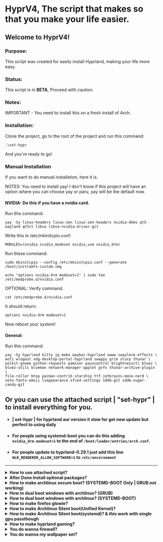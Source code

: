 # HyprV4, The script that makes so that you make your life easier.
## Welcome to HyprV4!
### Purpose:

This script was created for easily install Hyprland, making your life more easy.
### Status:

This script is in **BETA**, Proceed with caution.
### Notes:
IMPORTANT - You need to install this on a fresh install of Arch.

### Installation:
Clone the project, go to the root of the project and run this command:

```
.\set-hypr
```

And you're ready to go!

### Manual Installation
If you want to do manual installation, here it is.

NOTES: You need to install yay! I don't know if this project will have an option where you can choose yay or paru, yay will be the default now.

#### NVIDIA: Do this if you have a nvidia card.
Run this command:

```
yay -Sy linux-headers linux-zen linux-zen-headers nvidia-dkms qt5-wayland qt5ct libva libva-nvidia-driver-git
```

Write this in /etc/mkinitcpio.conf:

```
MODULES=(nvidia nvidia_modeset nvidia_uvm nvidia_drm)
```

Run these command:

```
sudo mkinitcpio --config /etc/mkinitcpio.conf --generate /boot/initramfs-custom.img
```

```
echo "options nvidia-drm modeset=1" | sudo tee /etc/modprobe.d/nvidia.conf
```

OPTIONAL: Verify command.

```
cat /etc/modprobe.d/nvidia.conf
```

It should return:

```
options nvidia-drm modeset=1
```

Now reboot your system!

#### General:
Run this command:

```
yay -Sy hyprland kitty jq mako waybar-hyprland swww swaylock-effects \
wofi wlogout xdg-desktop-portal-hyprland swappy grim slurp thunar \
polkit-gnome python-requests pamixer pavucontrol brightnessctl bluez \
bluez-utils blueman network-manager-applet gvfs thunar-archive-plugin \
file-roller btop pacman-contrib starship ttf-jetbrains-mono-nerd \
noto-fonts-emoji lxappearance xfce4-settings sddm-git sddm-sugar-candy-git 
```

Or you can use the attached script | "set-hypr" | to install everything for you.
---
- #### | set-hypr | for hyprland aur version it slow for get new update but perfect to using daily
- #### For people using systemd-boot you can do this adding `nvidia_drm.modeset=1` to the end of `/boot/loader/entries/arch.conf`.
- #### For people update to hyprland-0.29.1 just add this line `WLR_RENDERER_ALLOW_SOFTWARE=1` to `/etc/environment`
---

<details>
  <summary><strong> How to use attached script? </strong></summary>

---
- Step 1
```
  git clone https://github.com/oniichanx/hyprv6.git
```
- Step 2
```
  cd hyprv6
```
- Step 3
```
  chmod +x set-hypr
```
```
  chmod +x set-hypr-git
```
- Step 4 run which one you wanna use `hypr or hypr-git`
```
  ./set-hypr
```
```
  ./set-hypr-git
```
- DONE
---
</details>
</details>

<details>
  <summary><strong> After Done  Install optional packages? </strong></summary>

---
- #### Any Nerd Fonts installed and used by your terminal emulator to display icon (Highly Recommended: JetBrains Mono, since most of the config using this font)

- You can use lime-desu script to download any Nerd Fonts (requires [fzf](https://github.com/junegunn/fzf)&[wget](https://archlinux.org/packages/extra/x86_64/wget))
```
sudo pacman -S fzf wget
```
- run this next when fzf & wget install done
```
bash -c "$(curl -Ls https://raw.githubusercontent.com/lime-desu/bin/main/nf-dl)"
```
---
- #### install all font manual
```
pacman -S ttf-dejavu ttf-liberation ttf-droid ttf-ubuntu-font-family noto-fonts noto-fonts-cjk ttf-font-awesome

yay -S ttf-gelasio-ib ttf-caladea ttf-carlito ttf-liberation-sans-narrow ttf-ms-fonts ttf-tlwg ttf-maple ttf-twemoji
```
---
- #### install apple fonts manual
```
git clone https://aur.archlinux.org/apple-fonts.git
cd apple-fonts
makepkg -si
```
---
- #### install obs-studio & font-manager
```
pacman -S obs-studio
yay -S font-manager
```
---
- #### install webcord it just discord but can sharing srceen on wayland&hyprland
```
git clone https://aur.archlinux.org/webcord.git
cd webcord
makepkg -si
```
---
- #### install AppImageLauncher for just use appimage
```
yay -S AppImageLauncher
```
---
- #### install imagemagick for custom neofetch with image like .png|.jpg|.gif (requires [neofetch config](https://github.com/oniichanx/neofetch))
```
sudo pacman -S imagemagick
```
---
- #### set default-web-browser to librewolf
```
xdg-settings set default-web-browser librewolf.desktop
```
---
- #### How to Single GPU Passthrough
```
[Single GPU Passthrough](https://oniichanx.github.io/Windows-10-11-Single-GPU-Passthrough)
```
---
- #### How to disable yay -debug
```
nano /etc/makepkg.conf
```
- and just put `!` in font debug to look like this `!debug`
---
  </details>
</details>

<details>
  <summary><strong> How to make archlinux secure boot? (SYSTEMD-BOOT Only | GRUB not working)</strong></summary>

---
- Step 1
```
sudo pacman -S sbctl
```
- Step 2
```
sudo sbctl create-keys
```
- Step 3
```
sudo sbctl enroll-keys -m
```
- Step 4
```
sudo sbctl sign -s /boot/EFI/BOOT/BOOTX64.EFi
sudo sbctl sign -s /boot/EFI/systemd/systemd-bootx64.efi
sudo sbctl sign -s /boot/vmlinuz-linux
sudo sbctl sign -s /boot/vmlinuz-linux-zen
sudo sbctl sign -s /boot/EFI/BOOT/BOOTX64.EFI
```
- Step 5
```
sudo sbctl verify
```
- Done

---
  </details>
</details>

<details>
  <summary><strong> How to dual boot windows with archlinux? (GRUB) </strong></summary>
  
---
- Step 1
```
sudo pacman -S os-prober
```
- Step 2
```
sudo mkinitcpio -P
```
- Step 3 remove # on GRUB_DISABLE_OS_PEROBER=false
```
sudo nano /etc/default/grub
```
- Step 4
```
sudo grub-install --target=x86_64-efi --efi-directory=/efi --boot-directory=/efi --bootloader-id=GRUB
```
- or
```
sudo grub-install --target=x86_64-efi --efi-directory=/boot --bootloader-id=GRUB --boot-directory=/mnt/boot
```
- Step 5
```
sudo grub-mkconfig -o /efi/grub/grub.cfg
```
- Done

---
  </details>
</details>

<details>
  <summary><strong> How to dual boot windows with archlinux? (SYSTEMD-BOOT) </strong></summary>
  
---
- Step 1 (note first efi partition block number)
```
sudo fdisk -l
```
- Step 2
```
sudo mkdir /mnt/windows
```
- Step 3
```
sudo mount /dev/(urwindowsefiblock) /mnt/windows
```
- Step 4
```
sudo cp -r /mnt/windows/EFI/Microsoft /boot/EFI
```
- Step 5 For Check EFI Microsoft is in there (above command to check if copied)
```
sudo ls /boot/EFI
```
- Step 6
```
sudo nano /boot/efi/loader/loader.conf
```
- Or
```
sudo nano /boot/loader/loader.conf
```
- Step 7 add these two lines
```
timeout 5
console-mode 0
```
- Done

---
  </details>
</details>

<details>
  <summary><strong> How to make firefox glowie? </strong></summary>

---

(requires [hnhx config](https://github.com/hnhx/user.js) or [My config](https://github.com/oniichanx/neofetch/tree/main/firefox))

---

- #### if you want firefox theme

(requires [firefox look like safari theme](https://github.com/datguypiko/Firefox-Mod-Blur))

---

  </details>
</details>

<details>
  <summary><strong> How to make Archlinux Silent boot(Unified Kernel)? </strong></summary>

---

```
nano /etc/kernel/cmdline
```
```
quiet fsck.mode=skip loglevel=3 systemd.show_status=auto rd.udev.log_level=3
```
```
sudo mkinitcpio -P
```

---

  </details>
  
</details>
<details>
  <summary><strong> How to make Archlinux Silent boot(systemd)? & this work with single gpu passthough </strong></summary>

---

```
nano /boot/loader/entries/(whateverfilename.conf)
```
```
quiet fsck.mode=skip loglevel=3 systemd.show_status=auto rd.udev.log_level=3 amd_iommu=on iommu=pt nvidia-drm.modeset=1 nvidia-drm.fbdev=1
```
```
sudo mkinitcpio -P
```

---

  </details>
<details>
  <summary><strong> How to make hyprland gaming? </strong></summary>

---
- #### Install steam
```
sudo pacman -S steam
```
---
- #### Install wine & lutris
```
sudo pacman -S --needed --noconfirm lutris wine-staging wine-mono
```
---
- #### Install lutris requires missed (NVIDIA)
```
sudo pacman -S --needed nvidia-dkms nvidia-utils lib32-nvidia-utils nvidia-settings vulkan-icd-loader lib32-vulkan-icd-loader
```
---
- #### if you want play minecraft
```
sudo pacman -S --needed --noconfirm cava vscodium-bin prismlauncher-qt5-bin
```
- #### if you using nvidia-driver 545.xxx Need to downgrade to 535.113 (Flickering fix)
- ``` yay -S downgrade ```
- ``` sudo downgrade nvidia-dkms nvidia nvidia-utils lib32-nvidia-utils ```
- #### if you using nvidia-driver 545.xxx Need to downgrade to 535.113 (another way for easy)
- ``` git clone https://github.com/Frogging-Family/nvidia-all.git ```
- ``` cd nvidia-all ```
- ``` makepkg -si ```
---
- #### if you want play game on windows (requires [StartWine](https://github.com/RusNor/StartWine-Launcher))
```
curl -sLo /dev/null -w '%{url_effective}' https://github.com/RusNor/StartWine-Launcher/releases/latest
copy output link
wget https://github.com/RusNor/StartWine-Launcher/releases/tag/StartWine_v***
chmod +x StartWine_v*
./StartWine_v37*
```
or Aur
```
yay -S --needed --noconfirm startwine
```
---
- #### if you want change wallpaper quick (requires [Waypaper](https://github.com/anufrievroman/waypaper))
```
sudo pacman -S --needed --noconfirm python-pip python-pipx swaybg
```
```
pip install waypaper
```
```
pipx install waypaper
```
Or use yay packages
```
yay -S waypaper-git
```
Add this line in your hyprland.conf
```
exec-once=waypaper --restore
```
Reboot
`waypaper` will run GUI application.

---
- #### if you want macos theme
```
yay -S mojave-gtk-theme-git apple_cursor
```
---

  </details>
</details>

<details>
  <summary><strong> You do wanna firewall? </strong></summary>

---
- #### Install Gufw & xorg-xhost
```
sudo pacman -S gufw xorg-xhost
```

- ### ([gufw issues fix](https://forum.endeavouros.com/t/gufw-problems-and-solution/10666))

`sudo nano /usr/bin/gufw`
```
#!/bin/bash
Main() {
    local whoami="$(whoami)"
    if [ "$(loginctl show-session "$(loginctl|grep $whoami|sort -n|tail -n 1 |awk '{print $1}')" -p Type)" = "Type=wayland" ]
    then
        xhost +si:localuser:root
    fi
    pkexec gufw-pkexec $whoami
}
Main "$@"
```

`sudo nano /usr/bin/gufw-pkexec`
```
#!/bin/bash
LOCATIONS=`ls -ld /usr/lib/python*/site-packages/gufw/gufw.py | awk '{print $NF}'` # from source
LOCATIONS=( "${LOCATIONS[@]}" "/usr/share/gufw/gufw/gufw.py" )                    # deb package

for ((i = 0; i < ${#LOCATIONS[@]}; i++))
do
    if [[ -e "${LOCATIONS[${i}]}" ]]; then
        python3 ${LOCATIONS[${i}]} $1
    fi
done
```

---

- ### ([gufw returns a segmentation fault in line 13 fix](https://unix.stackexchange.com/questions/396806/gufw-returns-a-segmentation-fault-in-line-13))
  
`sudo nano /usr/sbin/gufw`
```
#!/bin/bash
if [ $(loginctl show-session $(loginctl|grep $(whoami)|sort -n|tail -n 1 |awk '{print $1}') -p Type) = "Type=wayland" ]; then
    xhost +si:localuser:root
fi
c_user=$(whoami)
pkexec gufw-pkexec $c_user
```

---

`To block IPV6 By Default`
```
sudo nano /etc/default/ufw

and do this

first one IPV6=yes to IPV6=no
```

`My recommended Rules`
```
sudo ufw limit SSH
sudo ufw limit 22/tcp
sudo ufw allow 80/tcp
sudo ufw allow 443/tcp
sudo ufw default deny incoming
sudo ufw default allow outgoing
sudo ufw enable
```
---
`if you can't you lanucher gufw but Segmentation fault (core dumped) or someting right this`

Type the following command in a terminal:

```
echo $XDG_SESSION_TYPE
```
If it returns Wayland, type:

```
xhost si:localuser:root
```

it line for Revoke Access for root

```
xhost -si:localuser:root
```

you can Verify Default Settings by this command

```
xhost
```
---

If that doesn't work, try this line. This line doesn't need to be changed: `/usr/bin/gufw-pkexec`
Let it remain as default.

`sudo nano /usr/bin/gufw`

```
#!/bin/bash

Main() {
    local whoami="$(whoami)"
    local session_id=$(loginctl list-sessions "$whoami" | sort -n | tail -n 1 | awk '{print $1}')
    local session_type=$(loginctl show-session "$session_id" -p Type --value)

    if [ "$session_type" = "wayland" ]; then
        echo "Wayland session detected. Using alternative approach for permissions."
        # Modify this section based on specific Wayland permissions mechanisms
        # Example: Consider using PolicyKit or custom Wayland-specific rules
        pkexec gufw-pkexec $whoami
    else
        # For non-Wayland sessions (e.g., X11), use xhost to allow root access
        xhost +si:localuser:root

        # Run gufw with pkexec to launch with elevated privileges
        pkexec gufw-pkexec $whoami
    fi
}

Main "$@"

```

This line only working with terminal or kitty 

---

- ### ([gufw not launching - add an "s" to the policy](https://unix.stackexchange.com/questions/396806/gufw-returns-a-segmentation-fault-in-line-13))
  
`sudo nano /usr/share/polkit-1/actions/com.ubuntu.pkexec.gufw.policy`

change this line

```
<annotate key="org.freedesktop.policykit.exec.path">/usr/bin/gufw-pkexec</annotate>
```

to this one

```
<annotate key="org.freedesktop.policykit.exec.path">/usr/sbin/gufw-pkexec</annotate>
```

---

</details>
</details>

<details>
  <summary><strong> You do wanna my wallpaper set? </strong></summary>
  
- ### ([Wallpaper Set](https://github.com/oniichanx/neofetch/tree/main/wallpaper))
</details>
</details>
